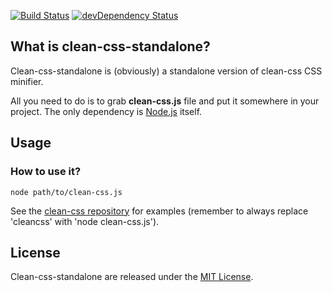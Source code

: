 [![Build Status](https://secure.travis-ci.org/GoalSmashers/clean-css-standalone.png)](https://travis-ci.org/GoalSmashers/clean-css-standalone)
[![devDependency Status](https://david-dm.org/GoalSmashers/clean-css-standalone/dev-status.png?theme=shields.io)](https://david-dm.org/GoalSmashers/clean-css-standalone#info=devDependencies)

## What is clean-css-standalone? ##

Clean-css-standalone is (obviously) a standalone version of clean-css CSS minifier.

All you need to do is to grab **clean-css.js** file and put it somewhere in your project. The only dependency is [Node.js](http://nodejs.org/) itself.

## Usage ##

### How to use it? ###

    node path/to/clean-css.js

See the [clean-css repository](https://github.com/GoalSmashers/clean-css) for examples (remember to always replace 'cleancss' with 'node clean-css.js').

## License ##

Clean-css-standalone are released under the [MIT License](https://github.com/GoalSmashers/clean-css-standalone/blob/master/LICENSE).
